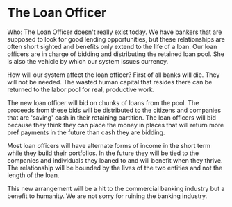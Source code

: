 # The Loan Officer

Who: The Loan Officer doesn't really exist today.  We have bankers that are supposed to look for good lending opportunities, but these relationships are often short sighted and benefits only extend to the life of a loan. Our loan officers are in charge of bidding and distributing the retained loan pool.  She is also the vehicle by which our system issues currency.

How will our system affect the loan officer?  First of all banks will die.  They will not be needed.  The wasted human capital that resides there can be returned to the labor pool for real, productive work.

The new loan officer will bid on chunks of loans from the pool.  The proceeds from these bids will be distributed to the citizens and companies that are 'saving' cash in their retaining partition.  The loan officers will bid because they think they can place the money in places that will return more pref payments in the future than cash they are bidding.

Most loan officers will have alternate forms of income in the short term while they build their portfolios.  In the future they will be tied to the companies and individuals they loaned to and will benefit when they thrive.  The relationship will be bounded by the lives of the two entities and not the length of the loan.

This new arrangement will be a hit to the commercial banking industry but a benefit to humanity.  We are not sorry for ruining the banking industry.
